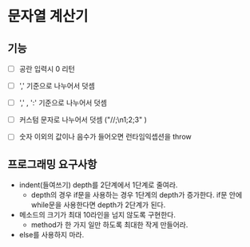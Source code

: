 # 문자열 계산기

## 기능
- [ ] 공란 입력시 0 리턴
- [ ] ',' 기준으로 나누어서 덧셈
- [ ] ',' , ':' 기준으로 나누어서 덧셈
- [ ] 커스텀 문자로 나누어서 덧셈 ("//;\n1;2;3" )
- [ ] 숫자 이외의 값이나 음수가 들어오면 런타임익셉션을 throw



## 프로그래밍 요구사항

- indent(들여쓰기) depth를 2단계에서 1단계로 줄여라.
  - depth의 경우 if문을 사용하는 경우 1단계의 depth가 증가한다. if문 안에 while문을 사용한다면 depth가 2단계가 된다.
- 메소드의 크기가 최대 10라인을 넘지 않도록 구현한다.
  - method가 한 가지 일만 하도록 최대한 작게 만들어라.
- else를 사용하지 마라.
